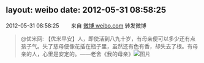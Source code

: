 layout: weibo
date: 2012-05-31 08:58:25
---
2012-05-31 08:58:25  &nbsp;&nbsp;&nbsp;&nbsp;&nbsp;&nbsp; 来自 <a href="http://weibo.com/" rel="nofollow">微博 weibo.com</a>
转发微博
>  @优米网: 【优米早安】人，即使活到八九十岁，有母亲便可以多少还有点孩子气。失了慈母便像花插在瓶子里，虽然还有色有香，却失去了根。有母亲的人，心里是安定的。——老舍《我的母亲》 ​​​
>  ![图片](https://ww2.sinaimg.cn/large/6601ce85jw1dth77x5p56j.jpg)
